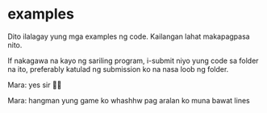 # examples

Dito ilalagay yung mga examples ng code. Kailangan lahat makapagpasa nito.

If nakagawa na kayo ng sariling program, i-submit niyo yung code sa folder na ito, preferably katulad ng submission ko na nasa loob ng folder.


Mara: yes sir 🧍🏼

Mara: hangman yung game ko whashhw pag aralan ko muna bawat lines

